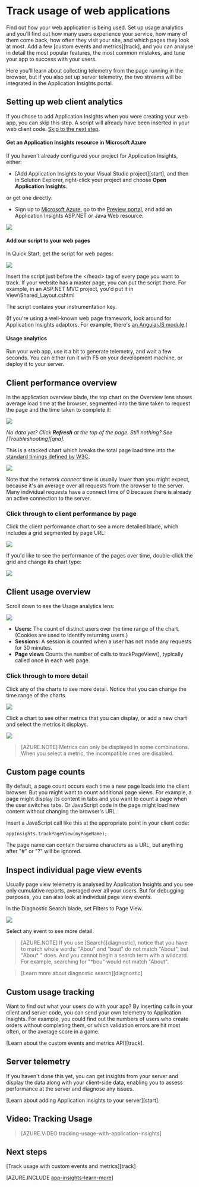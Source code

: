 <properties 
	pageTitle="Track usage in web applications" 
	description="Log user activities." 
	services="application-insights" 
    documentationCenter=""
	authors="alancameronwills" 
	manager="keboyd"/>

<tags 
	ms.service="application-insights" 
	ms.workload="tbd" 
	ms.tgt_pltfrm="ibiza" 
	ms.devlang="na" 
	ms.topic="article" 
	ms.date="03/25/2015" 
	ms.author="awills"/>
 
# Track usage of web applications

Find out how your web application is being used. Set up usage analytics and you'll find out how many users experience your service, how many of them come back,  how often they visit your site, and which pages they look at most. Add a few [custom events and metrics][track], and you can analyse in detail the most popular features, the most common mistakes, and tune your app to success with your users.

Here you'll learn about collecting telemetry from the page running in the browser, but if you also set up server telemetry, the two streams will be integrated in  the Application Insights portal. 


## <a name="webclient"></a> Setting up web client analytics

If you chose to add Application Insights when you were creating your web app, you can skip this step. A script will already have been inserted in your web client code. [Skip to the next step](#usage).

#### Get an Application Insights resource in Microsoft Azure

If you haven't already configured your project for Application Insights, either: 

* [Add Application Insights to your Visual Studio project][start], and then in Solution Explorer, right-click your project and choose **Open Application Insights**.

or get one directly:

* Sign up to [Microsoft Azure](http://azure.com), go to the [Preview portal](https://portal.azure.com), and add an Application Insights ASP.NET or Java Web resource:


![](./media/app-insights-web-track-usage/01-create.png)    



#### Add our script to your web pages

In Quick Start, get the script for web pages:

![](./media/app-insights-web-track-usage/02-monitor-web-page.png)

Insert the script just before the &lt;/head&gt; tag of every page you want to track. If your website has a master page, you can put the script there. For example, in an ASP.NET MVC project, you'd put it in View\Shared\_Layout.cshtml

The script contains your instrumentation key.

(If you're using a well-known web page framework, look around for Application Insights adaptors. For example, there's [an AngularJS module](http://ngmodules.org/modules/angular-appinsights).)

#### <a name="usage"></a>Usage analytics

Run your web app, use it a bit to generate telemetry, and wait a few seconds. You can either run it with F5 on your development machine, or deploy it to your server.

## Client performance overview

In the application overview blade, the top chart on the Overview lens shows average load time at the browser, segmented into the time taken to request the page and the time taken to complete it:

![](./media/app-insights-web-track-usage/07-client-perf.png)

*No data yet? Click **Refresh** at the top of the page. Still nothing? See [Troubleshooting][qna].*

This is a stacked chart which breaks the total page load time into the [standard timings defined by W3C](http://www.w3.org/TR/navigation-timing/#processing-model). 

![](./media/app-insights-web-track-usage/08-client-split.png)

Note that the *network connect* time is usually lower than you might expect, because it's an average over all requests from the browser to the server. Many individual requests have a connect time of 0 because there is already an active connection to the server.


### Click through to client performance by page

Click the client performance chart to see a more detailed blade, which includes a grid segmented by page URL:


![](./media/app-insights-web-track-usage/09-page-perf.png)

If you'd like to see the performance of the pages over time, double-click the grid and change its chart type:

![](./media/app-insights-web-track-usage/10-page-perf-area.png)

## Client usage overview

Scroll down to see the Usage analytics lens:

![](./media/appinsights/appinsights-47usage-2.png)

* **Users:** The count of distinct users over the time range of the chart. (Cookies are used to identify returning users.)
* **Sessions:** A session is counted when a user has not made any requests for 30 minutes.
* **Page views** Counts the number of calls to trackPageView(), typically called once in each web page.

### Click through to more detail

Click any of the charts to see more detail. Notice that you can change the time range of the charts.

![](./media/appinsights/appinsights-49usage.png)


Click a chart to see other metrics that you can display, or add a new chart and select the metrics it displays.

![](./media/appinsights/appinsights-63usermetrics.png)

> [AZURE.NOTE] Metrics can only be displayed in some combinations. When you select a metric, the incompatible ones are disabled.



## Custom page counts

By default, a page count occurs each time a new page loads into the client browser.  But you might want to count additional page views. For example, a page might display its content in tabs and you want to count a page when the user switches tabs. Or JavaScript code in the page might load new content without changing the browser's URL. 

Insert a JavaScript call like this at the appropriate point in your client code:

    appInsights.trackPageView(myPageName);

The page name can contain the same characters as a URL, but anything after "#" or "?" will be ignored.


## Inspect individual page view events

Usually page view telemetry is analysed by Application Insights and you see only cumulative reports, averaged over all your users. But for debugging purposes, you can also look at individual page view events.

In the Diagnostic Search blade, set Filters to Page View.

![](./media/app-insights-web-track-usage/12-search-pages.png)

Select any event to see more detail.

> [AZURE.NOTE] If you use [Search][diagnostic], notice that you have to match whole words: "Abou" and "bout" do not match "About", but "Abou* " does. And you cannot begin a search term with a wildcard. For example, searching for "*bou" would not match "About". 

> [Learn more about diagnostic search][diagnostic]

## Custom usage tracking

Want to find out what your users do with your app? By inserting calls in your client and server code, you can send your own telemetry to Application Insights. For example, you could find out the numbers of users who create orders without completing them, or which validation errors are hit most often, or the average score in a game.

[Learn about the custom events and metrics API][track].

## Server telemetry

If you haven't done this yet, you can get insights from your server and display the data along with your client-side data, enabling you to assess performance at the server and diagnose any issues.

[Learn about adding Application Insights to your server][start].

## <a name="video"></a> Video: Tracking Usage

> [AZURE.VIDEO tracking-usage-with-application-insights]

## <a name="next"></a> Next steps

[Track usage with custom events and metrics][track]




[AZURE.INCLUDE [app-insights-learn-more](../includes/app-insights-learn-more.md)]




